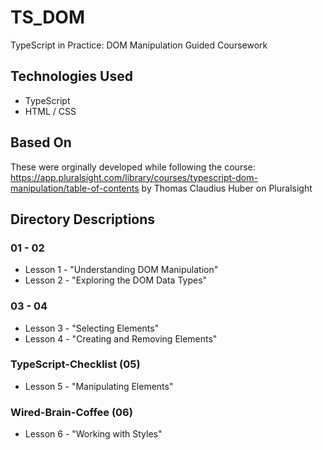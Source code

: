 # TS_DOM

TypeScript in Practice: DOM Manipulation Guided Coursework

## Technologies Used
- TypeScript
- HTML / CSS

## Based On
These were orginally developed while following the course: https://app.pluralsight.com/library/courses/typescript-dom-manipulation/table-of-contents by Thomas Claudius Huber on Pluralsight

## Directory Descriptions
### 01 - 02
- Lesson 1 - "Understanding DOM Manipulation"
- Lesson 2 - "Exploring the DOM Data Types"

### 03 - 04
- Lesson 3 - "Selecting Elements"
- Lesson 4 - "Creating and Removing Elements"

### TypeScript-Checklist (05)
- Lesson 5 - "Manipulating Elements"

### Wired-Brain-Coffee (06)
- Lesson 6 - "Working with Styles"
